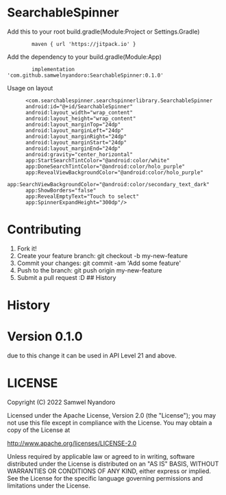 # SearchableSpinner

Add this to your root build.gradle(Module:Project or Settings.Gradle)

			maven { url 'https://jitpack.io' }




Add the dependency to your build.gradle(Module:App)

	        implementation 'com.github.samwelnyandoro:SearchableSpinner:0.1.0'
          
Usage on layout

          <com.searchablespinner.searchspinnerlibrary.SearchableSpinner
          android:id="@+id/SearchableSpinner"
          android:layout_width="wrap_content"
          android:layout_height="wrap_content"
          android:layout_marginTop="24dp"
          android:layout_marginLeft="24dp"
          android:layout_marginRight="24dp"
          android:layout_marginStart="24dp"
          android:layout_marginEnd="24dp"
          android:gravity="center_horizontal"
          app:StartSearchTintColor="@android:color/white"
          app:DoneSearchTintColor="@android:color/holo_purple"
          app:RevealViewBackgroundColor="@android:color/holo_purple"
          app:SearchViewBackgroundColor="@android:color/secondary_text_dark"
          app:ShowBorders="false"
          app:RevealEmptyText="Touch to select"
          app:SpinnerExpandHeight="300dp"/>
          
# Contributing
1. Fork it!
2. Create your feature branch: git checkout -b my-new-feature
3. Commit your changes: git commit -am 'Add some feature'
4. Push to the branch: git push origin my-new-feature
5. Submit a pull request :D ## History

# History

# Version 0.1.0

due to this change it can be used in API Level 21 and above.

# LICENSE

Copyright (C) 2022 Samwel Nyandoro

Licensed under the Apache License, Version 2.0 (the "License");
you may not use this file except in compliance with the License.
You may obtain a copy of the License at

http://www.apache.org/licenses/LICENSE-2.0

Unless required by applicable law or agreed to in writing, software
distributed under the License is distributed on an "AS IS" BASIS,
WITHOUT WARRANTIES OR CONDITIONS OF ANY KIND, either express or implied.
See the License for the specific language governing permissions and
limitations under the License.




